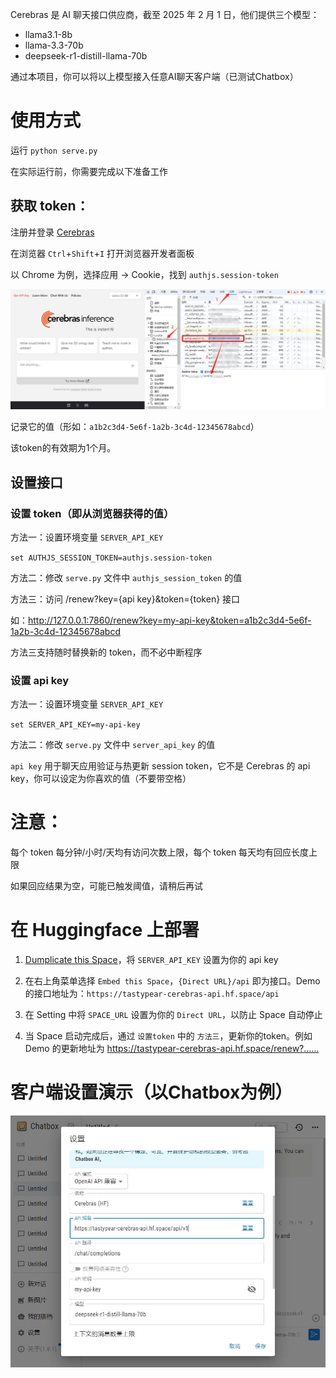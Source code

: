 Cerebras 是 AI 聊天接口供应商，截至 2025 年 2 月 1 日，他们提供三个模型：
- llama3.1-8b
- llama-3.3-70b
- deepseek-r1-distill-llama-70b

通过本项目，你可以将以上模型接入任意AI聊天客户端（已测试Chatbox）

# 使用方式

运行 `python serve.py`

在实际运行前，你需要完成以下准备工作

## 获取 token：
注册并登录 [Cerebras](https://inference.cerebras.ai/)

在浏览器 `Ctrl`+`Shift`+`I` 打开浏览器开发者面板

以 Chrome 为例，选择应用 -> Cookie，找到 `authjs.session-token`

![Chatbox Setting](/how-to-get-token.png)

记录它的值（形如：`a1b2c3d4-5e6f-1a2b-3c4d-12345678abcd`）

该token的有效期为1个月。

## 设置接口

### 设置 token（即从浏览器获得的值）

方法一：设置环境变量 `SERVER_API_KEY`

`set AUTHJS_SESSION_TOKEN=authjs.session-token`

方法二：修改 `serve.py` 文件中 `authjs_session_token` 的值

方法三：访问 /renew?key={api key}&token={token} 接口

如：http://127.0.0.1:7860/renew?key=my-api-key&token=a1b2c3d4-5e6f-1a2b-3c4d-12345678abcd

方法三支持随时替换新的 token，而不必中断程序

### 设置 api key

方法一：设置环境变量 `SERVER_API_KEY`

`set SERVER_API_KEY=my-api-key`

方法二：修改 `serve.py` 文件中 `server_api_key` 的值

`api key` 用于聊天应用验证与热更新 session token，它不是 Cerebras 的 api key，你可以设定为你喜欢的值（不要带空格）

# 注意：

每个 token 每分钟/小时/天均有访问次数上限，每个 token 每天均有回应长度上限

如果回应结果为空，可能已触发阈值，请稍后再试

# 在 Huggingface 上部署

1. [Dumplicate this Space](https://huggingface.co/spaces/tastypear/Cerebras-API?duplicate=true)，将 `SERVER_API_KEY` 设置为你的 api key

2. 在右上角菜单选择 `Embed this Space`，`{Direct URL}/api` 即为接口。Demo 的接口地址为：`https://tastypear-cerebras-api.hf.space/api`

3. 在 Setting 中将 `SPACE_URL` 设置为你的 `Direct URL`，以防止 Space 自动停止

4. 当 Space 启动完成后，通过 `设置token` 中的 `方法三`，更新你的token。例如 Demo 的更新地址为 https://tastypear-cerebras-api.hf.space/renew?……

# 客户端设置演示（以Chatbox为例）

![Chatbox Setting](/client-setting.png)
